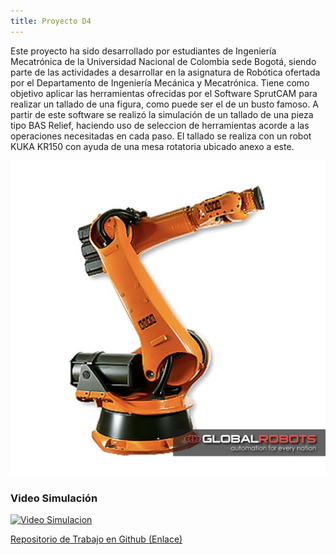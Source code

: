 ```yaml
---
title: Proyecto D4
---
```



Este proyecto ha sido desarrollado por estudiantes de Ingeniería Mecatrónica de la Universidad Nacional de Colombia sede Bogotá, siendo parte de las actividades a desarrollar en la asignatura de Robótica ofertada por el Departamento de Ingeniería Mecánica y Mecatrónica. Tiene como objetivo aplicar las herramientas ofrecidas por el Software SprutCAM para realizar un tallado de una figura, como puede ser el de un busto famoso. A partir de este software se realizó la simulación de un tallado de una pieza tipo BAS Relief, haciendo uso de seleccion de herramientas acorde a las operaciones necesitadas en cada paso. El tallado se realiza con un robot KUKA KR150 con ayuda de una mesa rotatoria ubicado anexo a este.

![Alt text](images/kuka-kr150.jpg?raw=true "Robot Kuka Kr150")


### Video Simulación
[![Video Simulacion](https://img.youtube.com/vi/6EWsMStsazc/0.jpg)](https://www.youtube.com/watch?v=6EWsMStsazc)

[Repositorio de Trabajo en Github (Enlace)](https://github.com/BrayanCalderon/ProyectoRobotica-2021-I)
